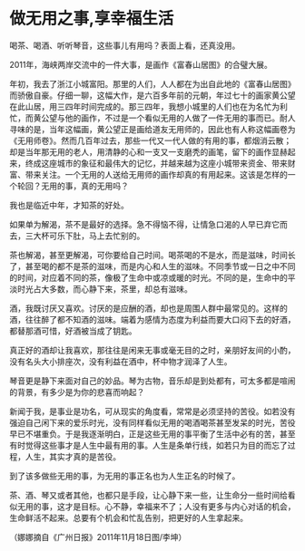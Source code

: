 # 做无用之事,享幸福生活

喝茶、喝酒、听听琴音，这些事儿有用吗？表面上看，还真没用。 

2011年，海峡两岸交流中的一件大事，是画作《富春山居图》的合璧大展。 

年初，我去了浙江小城富阳。那里的人们，人人都在为出自此地的《富春山居图》而骄傲自豪。仔细一聊，这幅大作，是六百多年前的元朝，年过七十的画家黄公望在此山居，用三四年时间完成的。那三四年，我想小城里的人们也在为名忙为利忙，而黄公望与他的画作，不过是一个看似无用的人做了一件无用的事而已。耐人寻味的是，当年这幅画，黄公望正是画给道友无用师的，因此也有人称这幅画卷为《无用师卷》。然而几百年过去，那些一代又一代人做的有用的事，都烟消云散；却是当年那无用的老人，用清静的心和一支又一支磨秃的画笔，留下的画作显赫起来，终成这座城市的象征和最伟大的记忆，并越来越为这座小城带来资金、带来财富、带来关注。一个无用的人送给无用师的画作却真的有用起来。这该是怎样的一个轮回？无用的事，真的无用吗？ 

我也是临近中年，才知茶的好处。 

如果单为解渴，茶不是最好的选择。急不得恼不得，让情急口渴的人早已弃它而去，三大杯可乐下肚，马上去忙别的。 

茶也解渴，甚至更解渴，可你要给自己时间。喝茶喝的不是水，而是滋味，时间长了，甚至喝的都不是茶的滋味，而是内心和人生的滋味。不同季节或一日之中不同的时间，对应着不同的茶，像极了生命中或凉或暖的时光。不同的是，生命中的平淡时光占大多数，而心静下来，茶里，却总有滋味。 

酒，我既讨厌又喜欢。讨厌的是应酬的酒，却也是周围人群中最常见的。这样的酒，往往醉了都不知酒的滋味。端着为感情为态度为利益而要大口闷下去的好酒，都替那酒可惜，好酒被当成了钥匙。 

真正好的酒却让我喜欢，那往往是闲来无事或毫无目的之时，亲朋好友间的小酌，没有名头大小排座次，没有利益在酒中，杯中物才润泽了人生。 

琴音更是静下来面对自己的妙品。琴为古物，音乐却是到处都有，可太多都是喧闹的背景，有多少是为你的悲喜而响起？ 

新闻于我，是事业是功名，可从现实的角度看，常常是必须坚持的苦役。如若没有强迫自己闲下来的爱乐时光，没有同样看似无用的喝酒喝茶甚至发呆的时光，苦役早已不堪重负。于是我逐渐明白，正是这些无用的事平衡了生活中必有的苦，甚至有时觉得这些事才是人生中最有用的事。人生是条单行线，如若只为目的而忘了过程，人生，其实才真的是苦役。 

到了该多做些无用的事，为无用的事正名也为人生正名的时候了。 

茶、酒、琴又或者其他，也都只是手段，让心静下来一些，让生命分一些时间给看似无用的事，这才是目标。心不静，幸福来不了；人没有更多与内心对话的机会，生命鲜活不起来。总要有个机会和忙乱告别，把更好的人生拿起来。 

（娜娜摘自《广州日报》2011年11月18日图/李坤）